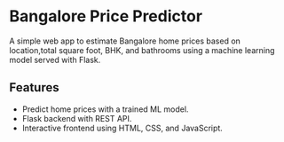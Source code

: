 # Bangalore Price Predictor

A simple web app to estimate Bangalore home prices based on location,total square foot, BHK, and bathrooms using a machine learning model served with Flask.

## Features

- Predict home prices with a trained ML model.
- Flask backend with REST API.
- Interactive frontend using HTML, CSS, and JavaScript.





   
